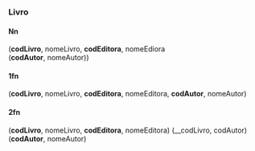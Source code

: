 ### Livro  
#### Nn  
(__codLivro__, nomeLivro, __codEditora__, nomeEdiora  
(__codAutor__, nomeAutor))  
#### 1fn
(__codLivro__, nomeLivro, __codEditora__, nomeEditora, __codAutor__, nomeAutor)
#### 2fn
(__codLivro__, nomeLivro, __codEditora__, nomeEditora)
(__codLivro, codAutor)
(__codAutor__, nomeAutor)
